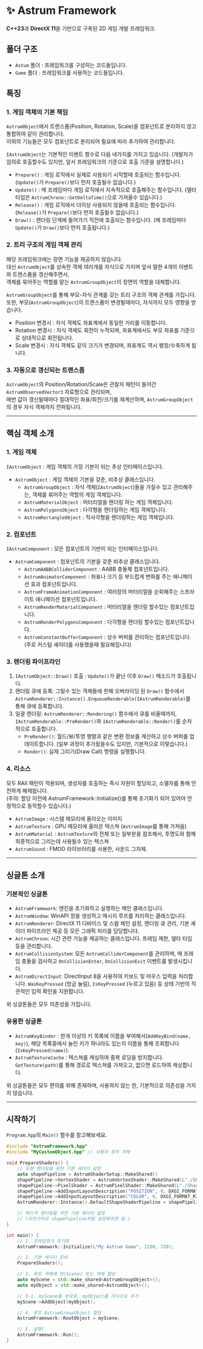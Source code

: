 ﻿# ✨ Astrum Framework

**C++23**과 **DirectX 11**을 기반으로 구축된 2D 게임 개발 프레임워크.

## 폴더 구조
- `Astum` 폴더 : 프레임워크를 구성하는 코드들입니다.
- `Game` 폴더 : 프레임워크를 사용하는 코드들입니다.

## 특징
### 1. 게임 객체의 기본 책임
 `AstrumObject`에서 트랜스폼(Position, Rotation, Scale)을 컴포넌트로 분리하지 않고 통합하여 같이 관리합니다.  
이외의 기능들은 모두 컴포넌트로 분리되어 필요에 따라 추가하여 관리합니다.
  
`IAstrumObject`는 기본적인 이벤트 함수로 다음 네가지를 가지고 있습니다.
(개발자가 임의로 호출할수도 있지만, 앞서 프레임워크의 기준으로 호출 기준을 설명합니다.)
- `Prepare()` : 게임 로직에서 실제로 사용되기 시작할때 호출되는 함수입니다. (`Update()`가 `Prepare()`보다 먼저 호출될수 없습니다.)
- `Update()` : 메 프레임마다 게임 로직에서 지속적으로 호출해주는 함수입니다. (델타 타임은 `AstrumChrono::GetDeltaTime()`으로 가져올수 있습니다.)
- `Release()` : 게임 로직에서 더이상 사용되지 않을때 호출되는 함수입니다. (`Release()`가 `Prepare()`보다 먼저 호출될수 없습니다.)
- `Draw()` : 렌더링 단계에 들어가기 직전에 호출되는 함수입니다. (매 프레임마다 `Update()`가 `Draw()`보다 먼저 호출됩니다.)
### 2. 트리 구조의 게임 객체 관리
해당 프레임워크에는 장면 기능을 제공하지 않습니다.  
대신 `AstrumObject`를 상속한 객체 여러개를 자식으로 가지며 앞서 말한 4개의 이벤트와 트렌스폼을 갱신해주면서,  
객체를 묶어주는 역할를 맡는 `AstrumGroupObject`이 장면의 역할을 대체합니다.  

`AstrumGroupObject`를 통해 부모-자식 관계를 갖는 트리 구조의 객체 관계를 가집니다.  
또한, 부모(`AstrumGroupObject`)의 트랜스폼이 변경될때마다, 자식까지 모두 영향을 받습니다.  
- Position 변경시 : 자식 객체도 좌표계에서 동일한 거리를 이동합니다.
- Rotation 변경시 : 자식 객체도 회전이 누적되며, 좌표계에서도 부모 좌표를 기준으로 상대적으로 회전됩니다.
- Scale 변경시 : 자식 객체도 같이 크기가 변경되며, 좌표계도 역시 팽창/수축하게 됩니다.
### 3. 자동으로 갱신되는 트랜스폼
`AstrumObject`의 Position/Rotation/Scale은 관찰자 패턴이 들어간 `AstrumObservedVector3` 자료형으로 관리되며,  
매번 값이 갱신될때마다 절대적인 좌표/회전/크기를 재계산하며, `AstrumGroupObject`의 경우 자식 객체까지 전파됩니다. 

---
## 핵심 객체 소개
### 1. 게임 객체
`IAstrumObject` : 게임 객체의 가장 기본이 되는 추상 인터페이스입니다.
- `AstrumObject` : 게임 객체의 기본을 갖춘, 비추상 클래스입니다.
  - `AstrumGroupObject` : 자식 객체(`IAstrumObject`)들을 가질수 있고 관리해주는, 객체를 묶어주는 역할의 게임 객체입니다.
  - `AstrumMaterialObject` : 머터리얼을 렌더링 하는 게임 객체입니다.
  - `AstrumPolygonsObject` : 다각형을 렌더링하는 게임 객체입니다.
  - `AstrumRectangleObject` : 직사각형을 렌더링하는 게임 객체입니다.

### 2. 컴포넌트
`IAstrumComponent` : 모든 컴포넌트의 기반이 되는 인터페이스입니다. 
- `AstrumComponent` : 컴포넌트의 기본을 갖춘 비추상 클래스입니다.
  - `AstrumAABBColliderComponent` : AABB 충돌체 컴포넌트입니다.
  - `AstrumAnimatorComponent` : 좌표나 크기 등 부드럽게 변화를 주는 애니메이션 효과 컴포넌트입니다.
  - `AstrumFrameAnimationComponent`  : 여러장의 머터리얼을 순회해주는 스프라이트 애니메이션 컴포넌트입니다.
  - `AstrumRenderMaterialComponent` : 머터리얼을 렌더링 할수있는 컴포넌트입니다.
  - `AstrumRenderPolygonsComponent` : 다각형을 렌더링 할수있는 컴포넌트입니다.
  - `AstrumConstantBufferComponent` : 상수 버퍼를 관리하는 컴포넌트입니다. (주로 커스텀 셰이더를 사용했을때 필요해집니다)

### 3. 렌더링 파이프라인
1.  `IAstrumObject::Draw()` 호출 : `Update()`가 끝난 이후 `Draw()` 메소드가 호출됩니다.
2.  렌더링 큐에 등록: 그릴수 있는 객체들에 한해 오버라이딩 된 `Draw()` 함수에서 `AstrumRenderer::Instance().EnqueueRenderable(IAstrumRenderable)`를 통해 큐에 등록합니다.
3.  일괄 렌더링: `AstrumRenderer::Rendering()` 함수에서 큐를 비울때까지, `IAstrumRenderable::PreRender()`와 `IAstrumRenderable::Render()`를 순차적으로 호출합니다.
    - `PreRender()`: 월드/뷰/투영 행렬과 같은 변환 정보를 계산하고 상수 버퍼를 업데이트합니다. (일부 과정이 추가됬을수도 있지만, 기본적으로 이렇습니다.)
    - `Render()`: 실제 그리기(Draw Call) 명령을 실행합니다.

### 4. 리소스
모두 RAII 패턴이 적용되며, 생성자를 호출하는 즉시 자원이 할당되고, 소멸자를 통해 안전하게 해제됩니다.  
(주의: 할당 이전에 AstrumFramework::Initialize()를 통해 초기화가 되어 있어야 안정적으로 동작할수 있습니다.)
- `AstrumImage` : 시스템 메모리에 올라오는 이미지
- `AstrumTexture` : GPU 메모리에 올라온 텍스쳐 (`AstrumImage`를 통해 가져옴)
- `AstrumMaterial` : `AstrumTexture`의 전체 또는 일부분을 참조해서, 투명도와 함께 최종적으로 그리는데 사용될수 있는 텍스쳐
- `AstrumSound` : FMOD 라이브러리를 사용한, 사운드 그자체.

---
## 싱글톤 소개
### 기본적인 싱글톤
- `AstrumFramework`: 엔진을 초기화하고 실행하는 메인 클래스입니다.
- `AstrumWindow`: WinAPI 창을 생성하고 메시지 루프를 처리하는 클래스입니다.
- `AstrumRenderer`: DirectX 11 디바이스 및 스왑 체인 설정, 렌더링 큐 관리, 기본 셰이더 파이프라인 제공 등 모든 그래픽 처리를 담당합니다.
- `AstrumChrono`: 시간 관련 기능을 제공하는 클래스입니다. 프레임 제한, 델타 타임 등을 관리합니다.
- `AstrumCollisionSystem`: 모든 `AstrumColliderComponent`를 관리하며, 매 프레임 충돌을 검사하고 `OnCollisionEnter`, `OnCollisionExit` 이벤트를 발생시킵니다.
- `AstrumDirectInput`: DirectInput 8을 사용하여 키보드 및 마우스 입력을 처리합니다. `WasKeyPressed` (방금 눌림), `IsKeyPressed` (누르고 있음) 등 상태 기반의 직관적인 입력 확인을 지원합니다.

위 싱글톤들은 모두 의존성을 가집니다.

### 유용한 싱글톤
- `AstrumKeyBinder` : 한개 이상의 키 목록에 이름을 부여해서(`AddKeyBind(name, key)`), 해당 목록중에서 눌린 키가 하나라도 있는지 이름을 통해 조회합니다(`IsKeyPressed(name)`).
- `AstrumTextureCache` : 텍스쳐를 캐싱하여 중복 로딩을 방지합니다. `GetTexture(path)`를 통해 경로로 텍스쳐를 가져오고, 없으면 로드하여 캐싱합니다.

위 싱글톤들은 모두 편의를 위해 존재하며, 사용하지 않는 한, 기본적으로 의존성을 가지지 않습니다.

---
## 시작하기
`Program.hpp`의 `Main()` 함수를 참고해보세요.
```cpp
#include "AstrumFramework.hpp"
#include "MyCustomObject.hpp" // 사용자 정의 객체

void PrepareShaders() {
    // 도형 렌더링을 위한 기본 셰이더 설정
    auto shapePipeline = AstrumShaderSetup::MakeShared()
    shapePipeline->VertexShader = AstrumVertexShader::MakeShared(L"./Shaders/ColorMesh.fx", "ColorMeshVS");
    shapePipeline->PixelShader = AstrumPixelShader::MakeShared(L"./Shaders/ColorMesh.fx", "ColorMeshPS");
    shapePipeline->AddInputLayoutDescription("POSITION", 0, DXGI_FORMAT_R32G32B32_FLOAT, 0);
    shapePipeline->AddInputLayoutDescription("COLOR", 0, DXGI_FORMAT_R32G32B32A32_FLOAT, 0);
    AstrumRenderer::Instance().DefaultShapeShaderPipeline = shapePipeline;

    // 텍스처 렌더링을 위한 기본 셰이더 설정
    // (마찬가지로 shapePipeline처럼 설정해주면 됨.)
}

int main() {
    // 1. 프레임워크 초기화
    AstrumFramework::Initialize(L"My Astrum Game", 1280, 720);

    // 2. 기본 셰이더 준비
    PrepareShaders();

    // 3. 루트 객체에 씬(Scene) 또는 객체 할당
    auto myScene = std::make_shared<AstrumGroupObject>();
    auto myObject = std::make_shared<AstrumObject>();

    // 3-1. myScene를 부모로, myObject를 자식으로 추가
    myScene->AddObject(myObject);

    // 4. 루트 AstrumGroupObject 할당
    AstrumFramework::RootObject = myScene;

    // 5. 실행!
    AstrumFramework::Run();
}
```